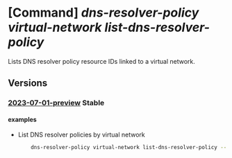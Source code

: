 # [Command] _dns-resolver-policy virtual-network list-dns-resolver-policy_

Lists DNS resolver policy resource IDs linked to a virtual network.

## Versions

### [2023-07-01-preview](/Resources/mgmt-plane/L3N1YnNjcmlwdGlvbnMve30vcmVzb3VyY2Vncm91cHMve30vcHJvdmlkZXJzL21pY3Jvc29mdC5uZXR3b3JrL3ZpcnR1YWxuZXR3b3Jrcy97fS9saXN0ZG5zcmVzb2x2ZXJwb2xpY2llcw==/2023-07-01-preview.xml) **Stable**

<!-- mgmt-plane /subscriptions/{}/resourcegroups/{}/providers/microsoft.network/virtualnetworks/{}/listdnsresolverpolicies 2023-07-01-preview -->

#### examples

- List DNS resolver policies by virtual network
    ```bash
        dns-resolver-policy virtual-network list-dns-resolver-policy --resource-group sampleResourceGroup --virtual-network-name sampleVirtualNetwork
    ```
